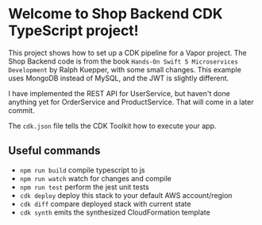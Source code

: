 # Welcome to Shop Backend CDK TypeScript project!

This project shows how to set up a CDK pipeline for a Vapor project.
The Shop Backend code is from the book `Hands-On Swift 5 Microservices Development`
by Ralph Kuepper, with some small changes. This example uses MongoDB instead of
MySQL, and the JWT is slightly different.

I have implemented the REST API for UserService, but haven't done anything yet
for OrderService and ProductService. That will come in a later commit.

The `cdk.json` file tells the CDK Toolkit how to execute your app.

## Useful commands

 * `npm run build`   compile typescript to js
 * `npm run watch`   watch for changes and compile
 * `npm run test`    perform the jest unit tests
 * `cdk deploy`      deploy this stack to your default AWS account/region
 * `cdk diff`        compare deployed stack with current state
 * `cdk synth`       emits the synthesized CloudFormation template
